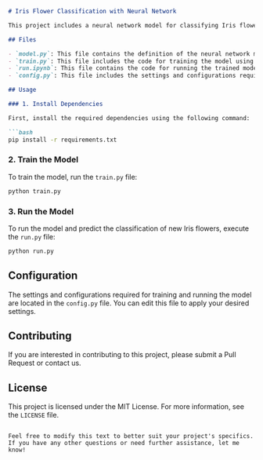 
```markdown
# Iris Flower Classification with Neural Network

This project includes a neural network model for classifying Iris flowers into three different species: Iris-setosa, Iris-versicolor, and Iris-virginica. The project consists of four main files: `model.py`, `train.py`, `run.py`, and `config.py`.

## Files

- `model.py`: This file contains the definition of the neural network model.
- `train.py`: This file includes the code for training the model using the training dataset.
- `run.ipynb`: This file contains the code for running the trained model to predict the classification of new Iris flowers.
- `config.py`: This file includes the settings and configurations required for training and running the model.

## Usage

### 1. Install Dependencies

First, install the required dependencies using the following command:

```bash
pip install -r requirements.txt
```

### 2. Train the Model

To train the model, run the `train.py` file:

```bash
python train.py
```

### 3. Run the Model

To run the model and predict the classification of new Iris flowers, execute the `run.py` file:

```bash
python run.py
```

## Configuration

The settings and configurations required for training and running the model are located in the `config.py` file. You can edit this file to apply your desired settings.

## Contributing

If you are interested in contributing to this project, please submit a Pull Request or contact us.

## License

This project is licensed under the MIT License. For more information, see the `LICENSE` file.
```

Feel free to modify this text to better suit your project's specifics. If you have any other questions or need further assistance, let me know!

